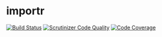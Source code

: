 # importr

[![Build Status](https://travis-ci.org/sirdiego/importr.svg?branch=master)](https://travis-ci.org/sirdiego/importr) [![Scrutinizer Code Quality](https://scrutinizer-ci.com/g/sirdiego/importr/badges/quality-score.png?b=master)](https://scrutinizer-ci.com/g/sirdiego/importr/?branch=master) [![Code Coverage](https://scrutinizer-ci.com/g/sirdiego/importr/badges/coverage.png?b=master)](https://scrutinizer-ci.com/g/sirdiego/importr/?branch=master)
